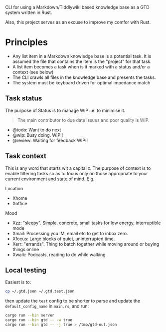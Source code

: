 CLI for using a Markdown/Tiddlywiki based knowledge base as a GTD system written
in Rust.

Also, this project serves as an excuse to improve my comfor with Rust.

# Principles
- Any list item in a Markdown knowledge base is a potential task. It is assumed
  the file that contains the item is the "project" for that task.
- A list item becomes a task when is it marked with a status and/or a context
  (see below)
- The CLI crawls all files in the knowledge base and presents the tasks.
- The system must be keyboard driven for optimal impedance match

## Task status
The purpose of Status is to manage WIP i.e. to minimise it.
> The main contributor to due date issues and poor quality is WIP.
- @todo: Want to do next
- @wip: Busy doing. WIP!!
- @review: Waiting for feedback WIP!!

## Task context
This is any word that starts wit a capital `X`.  The purpose of context is to
enable filtering tasks so as to focus only on those appropriate to your current
environment and state of mind. E.g.

Location
- Xhome 
- Xoffice

Mood
- Xzz: "sleepy". Simple, concrete, small tasks for low energy, interruptible
  mode
- Xmail: Processing you IM, email etc to get to inbox zero. 
- Xfocus: Large blocks of quiet, uninterrupted time.
- Xerr: "errands". Thing to batch together while moving around or buying things
  online
- Xwalk: Podcasts, reading to do while walking

## Local testing
Easiest is to:
```sh
cp ~/.gtd.json ~/.gtd.test.json
```
then update the `test` config to be shorter to parse and update the
`default_config_name` in `main.rs`, and run:
```sh
cargo run --bin server
cargo run --bin gtd -- -w true
cargo run --bin gtd -- -j true > /tmp/gtd-out.json
```





